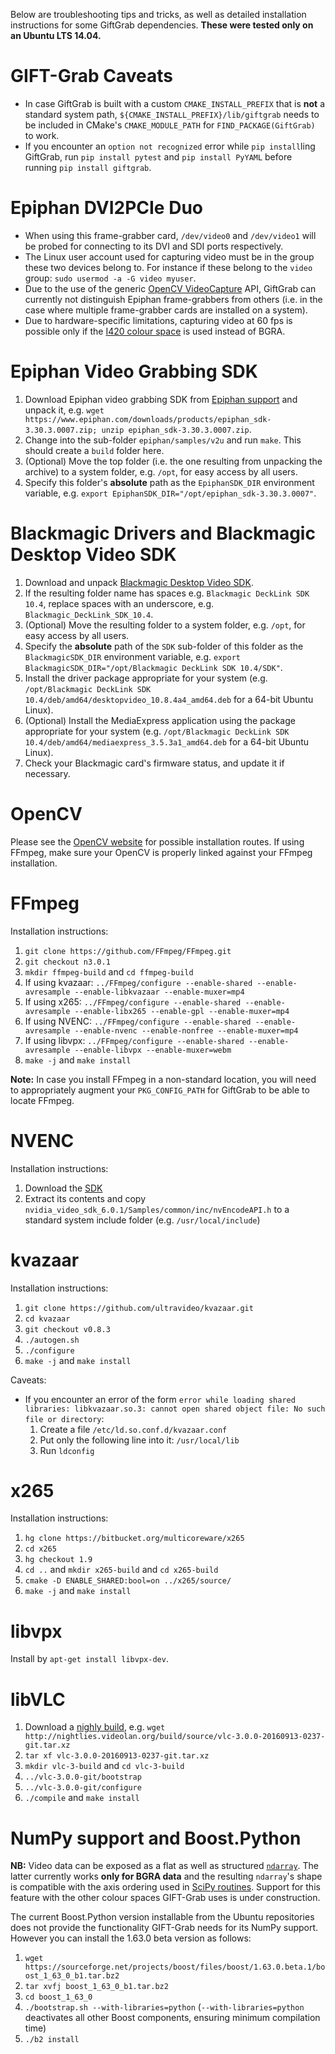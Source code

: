 Below are troubleshooting tips and tricks, as well as detailed installation instructions for some GiftGrab dependencies.
**These were tested only on an Ubuntu LTS 14.04.**


# GIFT-Grab Caveats

* In case GiftGrab is built with a custom `CMAKE_INSTALL_PREFIX` that is **not** a standard system path, `${CMAKE_INSTALL_PREFIX}/lib/giftgrab` needs to be included in CMake's `CMAKE_MODULE_PATH` for `FIND_PACKAGE(GiftGrab)` to work.
* If you encounter an `option not recognized` error while `pip install`ling GiftGrab, run `pip install pytest` and `pip install PyYAML` before running `pip install giftgrab`.


# Epiphan DVI2PCIe Duo

* When using this frame-grabber card, `/dev/video0` and `/dev/video1` will be probed for connecting to its DVI and SDI ports respectively.
* The Linux user account used for capturing video must be in the group these two devices belong to. For instance if these belong to the `video` group: `sudo usermod -a -G video myuser`.
* Due to the use of the generic [OpenCV VideoCapture](http://docs.opencv.org/2.4/modules/highgui/doc/reading_and_writing_images_and_video.html#VideoCapture::VideoCapture%28int%20device%29) API, GiftGrab can currently not distinguish Epiphan frame-grabbers from others (i.e. in the case where multiple frame-grabber cards are installed on a system).
* Due to hardware-specific limitations, capturing video at 60 fps is possible only if the [I420 colour space](https://wiki.videolan.org/YUV#I420) is used instead of BGRA.


# Epiphan Video Grabbing SDK

1. Download Epiphan video grabbing SDK from [Epiphan support](https://www.epiphan.com/support/) and unpack it, e.g. `wget https://www.epiphan.com/downloads/products/epiphan_sdk-3.30.3.0007.zip; unzip epiphan_sdk-3.30.3.0007.zip`.
1. Change into the sub-folder `epiphan/samples/v2u` and run `make`. This should create a `build` folder here.
1. (Optional) Move the top folder (i.e. the one resulting from unpacking the archive) to a system folder, e.g. `/opt`, for easy access by all users.
1. Specify this folder's **absolute** path as the `EpiphanSDK_DIR` environment variable, e.g. `export EpiphanSDK_DIR="/opt/epiphan_sdk-3.30.3.0007"`.


# Blackmagic Drivers and Blackmagic Desktop Video SDK

1. Download and unpack [Blackmagic Desktop Video SDK](https://www.blackmagicdesign.com/support).
1. If the resulting folder name has spaces e.g. `Blackmagic DeckLink SDK 10.4`, replace spaces with an underscore, e.g. `Blackmagic_DeckLink_SDK_10.4`.
1. (Optional) Move the resulting folder to a system folder, e.g. `/opt`, for easy access by all users.
1. Specify the **absolute** path of the `SDK` sub-folder of this folder as the `BlackmagicSDK_DIR` environment variable, e.g. `export BlackmagicSDK_DIR="/opt/Blackmagic DeckLink SDK 10.4/SDK"`.
1. Install the driver package appropriate for your system (e.g. `/opt/Blackmagic DeckLink SDK 10.4/deb/amd64/desktopvideo_10.8.4a4_amd64.deb` for a 64-bit Ubuntu Linux).
1. (Optional) Install the MediaExpress application using the package appropriate for your system (e.g. `/opt/Blackmagic DeckLink SDK 10.4/deb/amd64/mediaexpress_3.5.3a1_amd64.deb` for a 64-bit Ubuntu Linux).
1. Check your Blackmagic card's firmware status, and update it if necessary.


# OpenCV

Please see the [OpenCV website](http://opencv.org/) for possible installation routes.
If using FFmpeg, make sure your OpenCV is properly linked against your FFmpeg installation.


# FFmpeg

Installation instructions:

1. `git clone https://github.com/FFmpeg/FFmpeg.git`
1. `git checkout n3.0.1`
1. `mkdir ffmpeg-build` and `cd ffmpeg-build`
1. If using kvazaar: `../FFmpeg/configure --enable-shared --enable-avresample --enable-libkvazaar --enable-muxer=mp4`
1. If using x265: `../FFmpeg/configure --enable-shared --enable-avresample --enable-libx265 --enable-gpl --enable-muxer=mp4`
1. If using NVENC: `../FFmpeg/configure --enable-shared --enable-avresample --enable-nvenc --enable-nonfree --enable-muxer=mp4`
1. If using libvpx: `../FFmpeg/configure --enable-shared --enable-avresample --enable-libvpx --enable-muxer=webm`
1. `make -j` and `make install`

**Note:** In case you install FFmpeg in a non-standard location, you will need to appropriately augment your `PKG_CONFIG_PATH` for GiftGrab to be able to locate FFmpeg.


# NVENC

Installation instructions:

1. Download the [SDK](https://developer.nvidia.com/video-sdk-601)
1. Extract its contents and copy `nvidia_video_sdk_6.0.1/Samples/common/inc/nvEncodeAPI.h` to a standard system include folder (e.g. `/usr/local/include`)


# kvazaar

Installation instructions:

1. `git clone https://github.com/ultravideo/kvazaar.git`
1. `cd kvazaar`
1. `git checkout v0.8.3`
1. `./autogen.sh`
1. `./configure`
1. `make -j` and `make install`

Caveats:

* If you encounter an error of the form `error while loading shared libraries: libkvazaar.so.3: cannot open shared object file: No such file or directory`:
   1. Create a file `/etc/ld.so.conf.d/kvazaar.conf`
   1. Put only the following line into it: `/usr/local/lib`
   1. Run `ldconfig`


# x265

Installation instructions:

1. `hg clone https://bitbucket.org/multicoreware/x265`
1. `cd x265`
1. `hg checkout 1.9`
1. `cd ..` and `mkdir x265-build` and `cd x265-build`
1. `cmake -D ENABLE_SHARED:bool=on ../x265/source/`
1. `make -j` and `make install`


# libvpx

Install by `apt-get install libvpx-dev`.


# libVLC

1. Download a [nighly build](http://nightlies.videolan.org/build/source/?C=M;O=D), e.g. `wget http://nightlies.videolan.org/build/source/vlc-3.0.0-20160913-0237-git.tar.xz`
1. `tar xf vlc-3.0.0-20160913-0237-git.tar.xz`
1. `mkdir vlc-3-build` and `cd vlc-3-build`
1. `../vlc-3.0.0-git/bootstrap`
1. `../vlc-3.0.0-git/configure`
1. `./compile` and `make install`


# NumPy support and Boost.Python

**NB:** Video data can be exposed as a flat as well as structured [`ndarray`](https://docs.scipy.org/doc/numpy/reference/arrays.ndarray.html).
The latter currently works **only for BGRA data** and the resulting `ndarray`'s shape is compatible with the axis ordering used in [SciPy routines](https://docs.scipy.org/doc/scipy/reference/).
Support for this feature with the other colour spaces GIFT-Grab uses is under construction.

The current Boost.Python version installable from the Ubuntu repositories does not provide the functionality GIFT-Grab needs for its NumPy support.
However you can install the 1.63.0 beta version as follows:

1. `wget https://sourceforge.net/projects/boost/files/boost/1.63.0.beta.1/boost_1_63_0_b1.tar.bz2`
1. `tar xvfj boost_1_63_0_b1.tar.bz2`
1. `cd boost_1_63_0`
1. `./bootstrap.sh --with-libraries=python` (`--with-libraries=python` deactivates all other Boost components, ensuring minimum compilation time)
1. `./b2 install`
